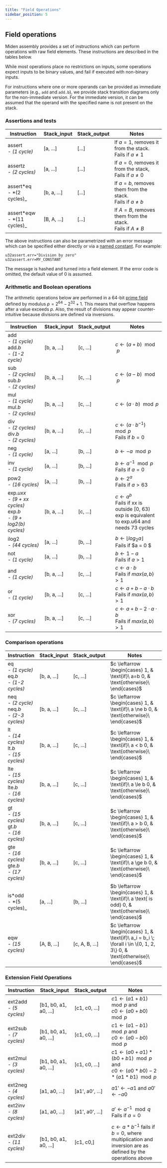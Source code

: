 ```yaml
---
title: "Field Operations"
sidebar_position: 5
---
```


## Field operations

Miden assembly provides a set of instructions which can perform operations with raw field elements. These instructions are described in the tables below.

While most operations place no restrictions on inputs, some operations expect inputs to be binary values, and fail if executed with non-binary inputs.

For instructions where one or more operands can be provided as immediate parameters (e.g., `add` and `add.b`), we provide stack transition diagrams only for the non-immediate version. For the immediate version, it can be assumed that the operand with the specified name is not present on the stack.

### Assertions and tests

| Instruction                        | Stack_input | Stack_output | Notes                                                              |
| ---------------------------------- | ----------- | ------------ | ------------------------------------------------------------------ |
| assert <br /> - _(1 cycle)_        | [a, ...]    | [...]        | If $a = 1$, removes it from the stack. <br /> Fails if $a \ne 1$   |
| assertz <br /> - _(2 cycles)_      | [a, ...]    | [...]        | If $a = 0$, removes it from the stack, <br /> Fails if $a \ne 0$   |
| assert*eq <br /> - *(2 cycles)\_   | [b, a, ...] | [...]        | If $a = b$, removes them from the stack. <br /> Fails if $a \ne b$ |
| assert*eqw <br /> - *(11 cycles)\_ | [B, A, ...] | [...]        | If $A = B$, removes them from the stack. <br /> Fails if $A \ne B$ |

The above instructions can also be parametrized with an error message which can be specified either directly or via a [named constant](./code_organization.md#constants). For example:

```
u32assert.err="Division by zero"
u32assert.err=MY_CONSTANT
```

The message is hashed and turned into a field element. If the error code is omitted, the default value of $0$ is assumed.

### Arithmetic and Boolean operations

The arithmetic operations below are performed in a 64-bit [prime field](https://en.wikipedia.org/wiki/Finite_field) defined by modulus $p = 2^{64} - 2^{32} + 1$. This means that overflow happens after a value exceeds $p$. Also, the result of divisions may appear counter-intuitive because divisions are defined via inversions.

| Instruction                                                                         | Stack_input | Stack_output | Notes                                                                                                            |
| ----------------------------------------------------------------------------------- | ----------- | ------------ | ---------------------------------------------------------------------------------------------------------------- |
| add <br /> - _(1 cycle)_ <br /> add._b_ <br /> - _(1-2 cycle)_                      | [b, a, ...] | [c, ...]     | $c \leftarrow (a + b) \mod p$                                                                                    |
| sub <br /> - _(2 cycles)_ <br /> sub._b_ <br /> - _(2 cycles)_                      | [b, a, ...] | [c, ...]     | $c \leftarrow (a - b) \mod p$                                                                                    |
| mul <br /> - _(1 cycle)_ <br /> mul._b_ <br /> - _(2 cycles)_                       | [b, a, ...] | [c, ...]     | $c \leftarrow (a \cdot b) \mod p$                                                                                |
| div <br /> - _(2 cycles)_ <br /> div._b_ <br /> - _(2 cycles)_                      | [b, a, ...] | [c, ...]     | $c \leftarrow (a \cdot b^{-1}) \mod p$ <br /> Fails if $b = 0$                                                   |
| neg <br /> - _(1 cycle)_                                                            | [a, ...]    | [b, ...]     | $b \leftarrow -a \mod p$                                                                                         |
| inv <br /> - _(1 cycle)_                                                            | [a, ...]    | [b, ...]     | $b \leftarrow a^{-1} \mod p$ <br /> Fails if $a = 0$                                                             |
| pow2 <br /> - _(16 cycles)_                                                         | [a, ...]    | [b, ...]     | $b \leftarrow 2^a$ <br /> Fails if $a > 63$                                                                      |
| exp._uxx_ <br /> - _(9 + xx cycles)_ <br /> exp._b_ <br /> - _(9 + log2(b) cycles)_ | [b, a, ...] | [c, ...]     | $c \leftarrow a^b$ <br /> Fails if xx is outside [0, 63) <br /> exp is equivalent to exp.u64 and needs 73 cycles |
| ilog2 <br /> - _(44 cycles)_                                                        | [a, ...]    | [b, ...]     | $b \leftarrow \lfloor{log_2{a}}\rfloor$ <br /> Fails if $a = 0 $                                                 |
| not <br /> - _(1 cycle)_                                                            | [a, ...]    | [b, ...]     | $b \leftarrow 1 - a$ <br /> Fails if $a > 1$                                                                     |
| and <br /> - _(1 cycle)_                                                            | [b, a, ...] | [c, ...]     | $c \leftarrow a \cdot b$ <br /> Fails if $max(a, b) > 1$                                                         |
| or <br /> - _(1 cycle)_                                                             | [b, a, ...] | [c, ...]     | $c \leftarrow a + b - a \cdot b$ <br /> Fails if $max(a, b) > 1$                                                 |
| xor <br /> - _(7 cycles)_                                                           | [b, a, ...] | [c, ...]     | $c \leftarrow a + b - 2 \cdot a \cdot b$ <br /> Fails if $max(a, b) > 1$                                         |

### Comparison operations

| Instruction                                                      | Stack_input | Stack_output   | Notes                                                                                                                      |
| ---------------------------------------------------------------- | ----------- | -------------- | -------------------------------------------------------------------------------------------------------------------------- |
| eq <br /> - _(1 cycle)_ <br /> eq._b_ <br /> - _(1-2 cycles)_    | [b, a, ...] | [c, ...]       | $c \leftarrow \begin{cases} 1, & \text{if}\ a=b  0, & \text{otherwise}\ \end{cases}$                                       |
| neq <br /> - _(2 cycle)_ <br /> neq._b_ <br /> - _(2-3 cycles)_  | [b, a, ...] | [c, ...]       | $c \leftarrow \begin{cases} 1, & \text{if}\ a \ne b  0, & \text{otherwise}\ \end{cases}$                                   |
| lt <br /> - _(14 cycles)_ <br /> lt._b_ <br /> - _(15 cycles)_   | [b, a, ...] | [c, ...]       | $c \leftarrow \begin{cases} 1, & \text{if}\ a < b  0, & \text{otherwise}\ \end{cases}$                                     |
| lte <br /> - _(15 cycles)_ <br /> lte._b_ <br /> - _(16 cycles)_ | [b, a, ...] | [c, ...]       | $c \leftarrow \begin{cases} 1, & \text{if}\ a \le b  0, & \text{otherwise}\ \end{cases}$                                   |
| gt <br /> - _(15 cycles)_ <br /> gt._b_ <br /> - _(16 cycles)_   | [b, a, ...] | [c, ...]       | $c \leftarrow \begin{cases} 1, & \text{if}\ a > b  0, & \text{otherwise}\ \end{cases}$                                     |
| gte <br /> - _(16 cycles)_ <br /> gte._b_ <br /> - _(17 cycles)_ | [b, a, ...] | [c, ...]       | $c \leftarrow \begin{cases} 1, & \text{if}\ a \ge b  0, & \text{otherwise}\ \end{cases}$                                   |
| is*odd <br /> - *(5 cycles)\_                                    | [a, ...]    | [b, ...]       | $b \leftarrow \begin{cases} 1, & \text{if}\ a \text{ is odd}  0, & \text{otherwise}\ \end{cases}$                          |
| eqw <br /> - _(15 cycles)_                                       | [A, B, ...] | [c, A, B, ...] | $c \leftarrow \begin{cases} 1, & \text{if}\ a_i = b_i \; \forall i \in \{0, 1, 2, 3\}  0, & \text{otherwise}\ \end{cases}$ |

### Extension Field Operations

| Instruction                           | Stack_input           | Stack_output    | Notes                                                                                                               |
| ------------------------------------- | --------------------- | --------------- | ------------------------------------------------------------------------------------------------------------------- |
| ext2add <br /> - _(5 cycles)_ <br />  | [b1, b0, a1, a0, ...] | [c1, c0, ...]   | $c1 \leftarrow (a1 + b1) \mod p$ and <br /> $c0 \leftarrow (a0 + b0) \mod p$                                        |
| ext2sub <br /> - _(7 cycles)_ <br />  | [b1, b0, a1, a0, ...] | [c1, c0, ...]   | $c1 \leftarrow (a1 - b1) \mod p$ and <br /> $c0 \leftarrow (a0 - b0) \mod p$                                        |
| ext2mul <br /> - _(3 cycles)_ <br />  | [b1, b0, a1, a0, ...] | [c1, c0, ...]   | $c1 \leftarrow (a0 + a1) * (b0 + b1) \mod p$ and <br /> $c0 \leftarrow (a0 * b0) - 2 * (a1 * b1) \mod p$            |
| ext2neg <br /> - _(4 cycles)_ <br />  | [a1, a0, ...]         | [a1', a0', ...] | $a1' \leftarrow -a1$ and $a0' \leftarrow -a0$                                                                       |
| ext2inv <br /> - _(8 cycles)_ <br />  | [a1, a0, ...]         | [a1', a0', ...] | $a' \leftarrow a^{-1} \mod q$ <br /> Fails if $a = 0$                                                               |
| ext2div <br /> - _(11 cycles)_ <br /> | [b1, b0, a1, a0, ...] | [c1, c0,]       | $c \leftarrow a * b^{-1}$ fails if $b=0$, where multiplication and inversion are as defined by the operations above |
